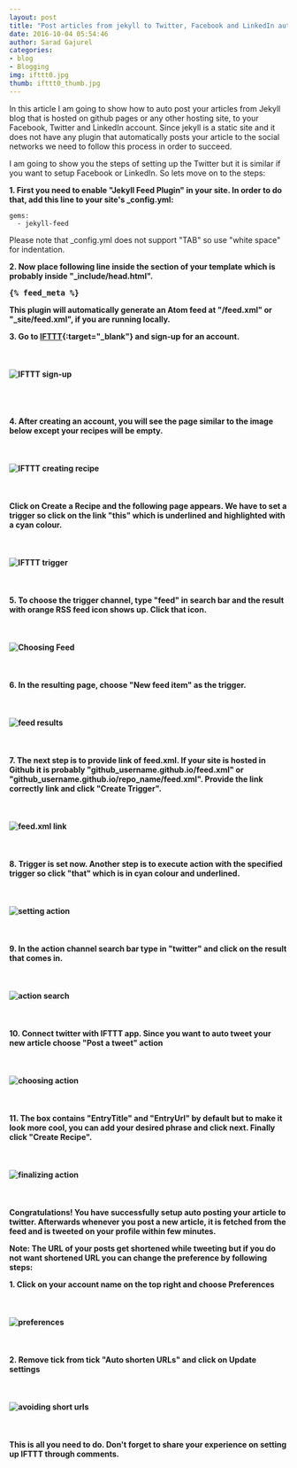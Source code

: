 ```yaml
---
layout: post
title: "Post articles from jekyll to Twitter, Facebook and LinkedIn automatically"
date: 2016-10-04 05:54:46
author: Sarad Gajurel
categories:
- blog
- Blogging
img: ifttt0.jpg
thumb: ifttt0_thumb.jpg
---
```

In this article I am going to show how to auto post your articles from Jekyll blog that is hosted on github pages or any other hosting site, to your Facebook, Twitter and LinkedIn account. Since jekyll is a static site and it does not have any plugin that automatically posts your article to the social networks we need to follow this process in order to succeed. <!--more-->

I am going to show you the steps of setting up the Twitter but it is similar if you want to setup Facebook or LinkedIn. So lets move on to the steps:

<b>1. First you need to enable "Jekyll Feed Plugin" in your site. In order to do that, add this line to your site's _config.yml:</b>

	gems:
	  - jekyll-feed

Please note that _config.yml does not support "TAB" so use "white space" for indentation.

<b>2. Now place following line inside the <head> section of your template which is probably inside "_include/head.html".

<pre>&#123;% feed_meta %}</pre>

This plugin will automatically generate an Atom feed at "/feed.xml" or "_site/feed.xml", if you are running locally.

<b>3. Go to [IFTTT](https://ifttt.com/){:target="_blank"} and sign-up for an account.</b>
<br><br><br><br>
<img src="/assets/img/blog/ifttt1.jpg" alt="IFTTT sign-up">
<br><br><br><br><br>
<b>4. After creating an account, you will see the page similar to the image below except your recipes will be empty.</b>
<br><br><br><br>
<img src="/assets/img/blog/ifttt2.jpg" alt="IFTTT creating recipe">
<br><br><br><br>
<b>Click on Create a Recipe and the following page appears. We have to set a trigger so click on the link "this" which is underlined and highlighted with a cyan colour.</b>
<br><br><br><br>
<img src="/assets/img/blog/ifttt3.jpg" alt="IFTTT trigger">
<br><br><br><br>
<b>5. To choose the trigger channel, type "feed" in search bar and the result with orange RSS feed icon shows up. Click that icon.</b>
<br><br><br><br>
<img src="/assets/img/blog/ifttt4.jpg" alt="Choosing Feed">
<br><br><br><br>
<b>6. In the resulting page, choose "New feed item" as the trigger.</b>
<br><br><br><br>
<img src="/assets/img/blog/ifttt5.jpg" alt="feed results">
<br><br><br><br>
<b>7. The next step is to provide link of feed.xml. If your site is hosted in Github it is probably "github_username.github.io/feed.xml" or "github_username.github.io/repo_name/feed.xml". Provide the link correctly link and click "Create Trigger".</b>
<br><br><br><br>
<img src="/assets/img/blog/ifttt6.jpg" alt="feed.xml link">
<br><br><br><br>
<b>8. Trigger is set now. Another step is to execute action with the specified trigger so click "that" which is in cyan colour and underlined.
<br><br><br><br>
<img src="/assets/img/blog/ifttt7.jpg" alt="setting action">
<br><br><br><br>
<b>9. In the action channel search bar type in "twitter" and click on the result that comes in.</b>
<br><br><br><br>
<img src="/assets/img/blog/ifttt8.jpg" alt="action search">
<br><br><br><br>
<b>10. Connect twitter with IFTTT app. Since you want to auto tweet your new article choose "Post a tweet" action</b>
<br><br><br><br>
<img src="/assets/img/blog/ifttt9.jpg" alt="choosing action">
<br><br><br><br>
<b>11. The box contains "EntryTitle" and "EntryUrl" by default but to make it look more cool, you can add your desired phrase and click next. Finally click "Create Recipe".</b>
<br><br><br><br>
<img src="/assets/img/blog/ifttt10.jpg" alt="finalizing action">
<br><br><br><br>
Congratulations! You have successfully setup auto posting your article to twitter. Afterwards whenever you post a new article, it is fetched from the feed and is tweeted on your profile within few minutes.

Note: The URL of your posts get shortened while tweeting but if you do not want shortened URL you can change the preference by following steps:

<b>1. Click on your account name on the top right and choose Preferences</b>
<br><br><br><br>
<img src="/assets/img/blog/ifttt11.jpg" alt="preferences">
<br><br><br><br>
<b>2. Remove tick from tick "Auto shorten URLs" and click on Update settings</b>
<br><br><br><br>
<img src="/assets/img/blog/ifttt12.jpg" alt="avoiding short urls">
<br><br><br><br>
This is all you need to do. Don't forget to share your experience on setting up IFTTT through comments.